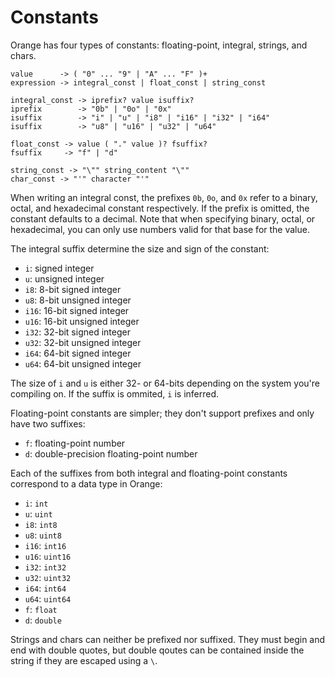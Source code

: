 # Constants

Orange has four types of constants: floating-point, integral, strings, and chars.

	value      -> ( "0" ... "9" | "A" ... "F" )+
	expression -> integral_const | float_const | string_const

	integral_const -> iprefix? value isuffix?
	iprefix        -> "0b" | "0o" | "0x"
	isuffix        -> "i" | "u" | "i8" | "i16" | "i32" | "i64"
	isuffix        -> "u8" | "u16" | "u32" | "u64"

	float_const -> value ( "." value )? fsuffix?
	fsuffix     -> "f" | "d"

	string_const -> "\"" string_content "\""
	char_const -> "'" character "'"

When writing an integral const, the prefixes `0b`, `0o`, and `0x` refer to a binary, octal, and hexadecimal constant respectively. If the prefix is omitted, the constant defaults to a decimal. Note that when specifying binary, octal, or hexadecimal, you can only use numbers valid for that base for the value.

The integral suffix determine the size and sign of the constant:

- `i`: signed integer
- `u`: unsigned integer
- `i8`: 8-bit signed integer
- `u8`: 8-bit unsigned integer
- `i16`: 16-bit signed integer
- `u16`: 16-bit unsigned integer
- `i32`: 32-bit signed integer
- `u32`: 32-bit unsigned integer
- `i64`: 64-bit signed integer
- `u64`: 64-bit unsigned integer

The size of `i` and `u` is either 32- or 64-bits depending on the system you're compiling on. If the suffix is ommited, `i` is inferred.

Floating-point constants are simpler; they don't support prefixes and only have two suffixes:

- `f`: floating-point number
- `d`: double-precision floating-point number

Each of the suffixes from both integral and floating-point constants correspond to a data type in Orange:

- `i`: `int`
- `u`: `uint`
- `i8`: `int8`
- `u8`: `uint8`
- `i16`: `int16`
- `u16`: `uint16`
- `i32`: `int32`
- `u32`: `uint32`
- `i64`: `int64`
- `u64`: `uint64`
- `f`: `float`
- `d`: `double`

Strings and chars can neither be prefixed nor suffixed. They must begin and end with double quotes, but double qoutes can be contained inside the string if they are escaped using a `\`.
